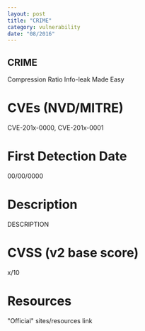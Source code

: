 ```yaml
---
layout: post
title: "CRIME"
category: vulnerability
date: "08/2016"
---
```


## CRIME

Compression Ratio Info-leak Made Easy

# CVEs (NVD/MITRE)
CVE-201x-0000, CVE-201x-0001

# First Detection Date
00/00/0000

# Description
DESCRIPTION

# CVSS (v2 base score)
x/10

# Resources
"Official" sites/resources link

